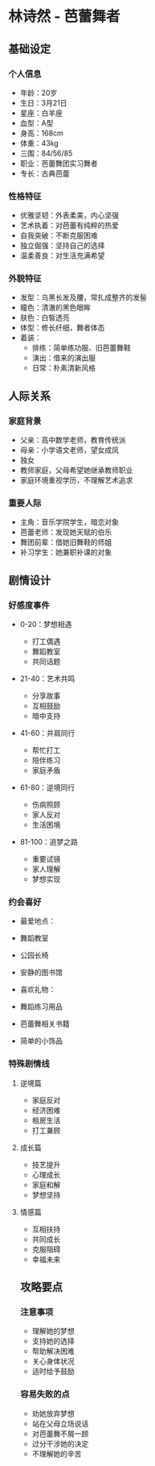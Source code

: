 # 林诗然 - 芭蕾舞者

## 基础设定
### 个人信息
- 年龄：20岁
- 生日：3月21日
- 星座：白羊座
- 血型：A型
- 身高：168cm
- 体重：43kg
- 三围：84/56/85
- 职业：芭蕾舞团实习舞者
- 专长：古典芭蕾

### 性格特征
- 优雅坚韧：外表柔美，内心坚强
- 艺术执着：对芭蕾有纯粹的热爱
- 自我突破：不断克服困难
- 独立倔强：坚持自己的选择
- 温柔善良：对生活充满希望

### 外貌特征
- 发型：乌黑长发及腰，常扎成整齐的发髻
- 瞳色：清澈的黑色眼眸
- 肤色：白皙透亮
- 体型：修长纤细，舞者体态
- 着装：
  - 排练：简单练功服、旧芭蕾舞鞋
  - 演出：借来的演出服
  - 日常：朴素清新风格

## 人际关系
### 家庭背景
- 父亲：高中数学老师，教育传统派
- 母亲：小学语文老师，望女成凤
- 独女
- 教师家庭，父母希望她继承教师职业
- 家庭环境重视学历，不理解艺术追求

### 重要人际
- 主角：音乐学院学生，暗恋对象
- 芭蕾老师：发现她天赋的伯乐
- 舞团前辈：借她旧舞鞋的师姐
- 补习学生：她兼职补课的对象

## 剧情设计
### 好感度事件
- 0-20：梦想相遇
  - 打工偶遇
  - 舞蹈教室
  - 共同话题

- 21-40：艺术共鸣
  - 分享故事
  - 互相鼓励
  - 暗中支持

- 41-60：并肩同行
  - 帮忙打工
  - 陪伴练习
  - 家庭矛盾

- 61-80：逆境同行
  - 伤病照顾
  - 家人反对
  - 生活困境

- 81-100：追梦之路
  - 重要试镜
  - 家人理解
  - 梦想实现
  
### 约会喜好
   - 最爱地点：
   - 舞蹈教室
   - 公园长椅
   - 安静的图书馆
   
   - 喜欢礼物：
   - 舞蹈练习用品
   - 芭蕾舞相关书籍
   - 简单的小饰品

### 特殊剧情线
1. 逆境篇
   - 家庭反对
   - 经济困难
   - 租房生活
   - 打工兼顾

2. 成长篇
   - 技艺提升
   - 心理成长
   - 家庭和解
   - 梦想坚持

3. 情感篇
   - 互相扶持
   - 共同成长
   - 克服阻碍
   - 幸福未来
   
   ## 攻略要点
   ### 注意事项
   - 理解她的梦想
   - 支持她的选择
   - 帮助解决困难
   - 关心身体状况
   - 适时给予鼓励
   
   ### 容易失败的点
   - 劝她放弃梦想
   - 站在父母立场说话
   - 对芭蕾舞不屑一顾
   - 过分干涉她的决定
   - 不理解她的辛苦